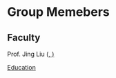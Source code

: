 # **Group Memebers**

## **Faculty**

Prof. Jing Liu (<a href="https://orcid.org/0000-0001-9944-4493" title="ORCID">, <a href="[https://orcid.org/0000-0001-9944-4493](https://scholar.google.com/citations?hl=en&user=HHyXi-8AAAAJ)" title="Google Scholar">)

Education


